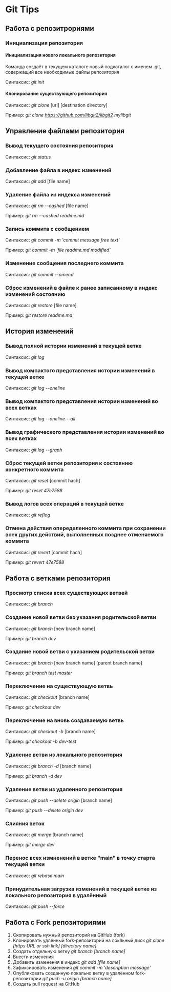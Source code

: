 # Git Tips

## Работа с репозитрориями

### **Инициализация репозитория**
#### **Инициализация нового локального репозитория**
Команда создаёт в текущем каталоге новый подкаталог с именем .git, содержащий все необходимые файлы репозитория

Синтаксис:
*git init*

#### **Клонирование существующего репозитория**
Синтаксис:
*git clone* [url] [destination directory]

Пример:
*git clone https://github.com/libgit2/libgit2 mylibgit*



## Управление файлами репозитория

### Вывод текущего состояния репозитория
Синтаксис:
*git status*

### Добавление файла в индекс изменений
Синтаксис:
*git add* [file name]

### Удаление файла из индекса изменений
Синтаксис:
*git rm --cashed* [file name]

Пример:
*git rm --cashed readme.md*

### Запись коммита с сообщением
Синтаксис: 
*git commit -m 'commit message free text'*

Пример:
*git commit -m 'file readme.md modified'*

### Изменение сообщения последнего коммита
Синтаксис: 
*git commit --amend*

### Сброс изменений в файле к ранее записанному в индекс изменений состоянию
Синтаксис: 
*git restore* [file name]

Пример: 
*git restore readme.md*


## История изменений

### Вывод полной истории изменений в текущей ветке
Синтаксис: 
*git log*

### Вывод компактого представления истории изменений в текущей ветке
Синтаксис: 
*git log --oneline*

### Вывод компактого представления истории изменений во всех ветках
Синтаксис: 
*git log --oneline --all*

### Вывод графического представления истории изменений во всех ветках
Синтаксис: 
*git log --graph*

### Сброс текущей ветки репозитория к состоянию конкретного коммита
Синтаксис: 
*git reset* [commit hach]

Пример:
*git reset 47e7588*	

### Вывод логов всех операций в текущей ветке
Синтаксис: 
*git reflog*

### Отмена действия опеределенного коммита при сохранении всех других действий, выполненных позднее отменяемого коммита
Синтаксис: 
*git revert* [commit hach]

Пример:
*git revert 47e7588*


## Работа с ветками репозитория

### Просмотр списка всех существующих ветвей
Синтаксис: 
*git branch*

### Cоздание новой ветви без указания родительской ветви
Синтаксис: 
*git branch* [new branch name] 

Пример:	
*git branch dev*

### Создание новой ветви c указанием родительской ветви
Синтаксис: 
*git branch* [new branch name] [parent branch name]

Пример:	
*git branch test master*

### Переключение на существующую ветвь
Синтаксис: 
*git checkout* [branch name]

Пример:	
*git checkout dev*

### Переключение на вновь создаваемую ветвь
Синтаксис: 
*git checkout -b* [branch name]

Пример:	
*git checkout -b dev-test*

### Удаление ветви из локального репозитория
Синтаксис: 
*git branch -d* [branch name]

Пример:	
*git branch -d dev*

### Удаление ветви из удаленного репозитория
Синтаксис: 
*git push --delete origin* [branch name]	

Пример:
*git push --delete origin dev*

### Слияния веток
Синтаксис: 
*git merge* [branch name]	

Пример:
*git merge dev*	

### Перенос всех измненений в ветке "main" в точку старта текущей ветки
Синтаксис: 
*git rebase main*

### Принудительная загрузка изменений в текущей ветке из локального репозитория в удалённый
Синтаксис: 
*git push --force*


## Работа с Fork репозиториями
1. Скопировать нужный репозиторий на GitHub (fork)
2. Клонировать удлённый fork-репозиторий на локльный диск
*git clone [https URL or ssh link] [directory name]*
3. Создать отдельную ветку 
*git branch [branch name]*
4. Внести изменения
5. Добавить изменения в индекс
*git add [file name]*
6. Зафиксировать изменения
*git commit -m 'description message'*
7. Опубликовать созданную локально ветку в удалённом fork-репозитории
*git puch -u origin [branch name]*
8. Создать pull request на GitHub